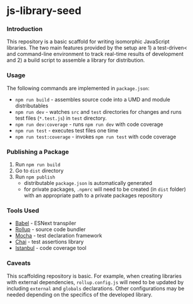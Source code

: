 # js-library-seed

### Introduction

This repository is a basic scaffold for writing isomorphic JavaScript libraries.
The two main features provided by the setup are 1) a test-driven< and command-line
environment to track real-time results of development and 2) a build script to 
assemble a library for distribution.

### Usage

The following commands are implemented in `package.json`:

* `npm run build` - assembles source code into a UMD and module distributables
* `npm run dev` - watches `src` and `test` directories for changes and runs test files
(`*.test.js`) in `test` directory.
* `npm run dev:coverage` - runs `npm run dev` with code coverage
* `npm run test` - executes test files one time
* `npm run test:coverage` - invokes `npm run test` with code coverage

### Publishing a Package

1. Run `npm run build`
2. Go to `dist` directory
3. Run `npm publish`
   * distributable `package.json` is automatically generated
   * for private packages, `.npmrc` will need to be created (in `dist` folder)
     with an appropriate path to a private packages repository

### Tools Used

* [Babel](https://babeljs.io/) - ESNext transpiler
* [Rollup](https://rollupjs.org/guide/en) - source code bundler
* [Mocha](https://mochajs.org/) - test declaration framework
* [Chai](https://www.chaijs.com/) - test assertions library
* [Istanbul](https://istanbul.js.org/) - code coverage tool

### Caveats

This scaffolding repository is basic.  For example, when creating libraries
with external dependencies, `rollup.config.js` will need to be updated by
including `external` and `globals` declarations.  Other configurations may
be needed depending on the specifics of the developed library.
